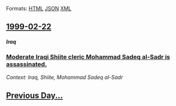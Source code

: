 
Formats: [HTML](1999/02/22/index.html)  [JSON](1999/02/22/index.json)  [XML](1999/02/22/index.xml)  

## [1999-02-22](/news/1999/02/22/index.md)

##### Iraq
### [ Moderate Iraqi Shiite cleric Mohammad Sadeq al-Sadr is assassinated. ](/news/1999/02/22/moderate-iraqi-shiite-cleric-mohammad-sadeq-al-sadr-is-assassinated.md)
_Context: Iraq, Shiite, Mohammad Sadeq al-Sadr_

## [Previous Day...](/news/1999/02/21/index.md)

